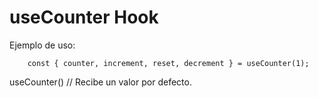 # useCounter Hook

Ejemplo de uso:
```
    const { counter, increment, reset, decrement } = useCounter(1);
```

useCounter() // Recibe un valor por defecto.
